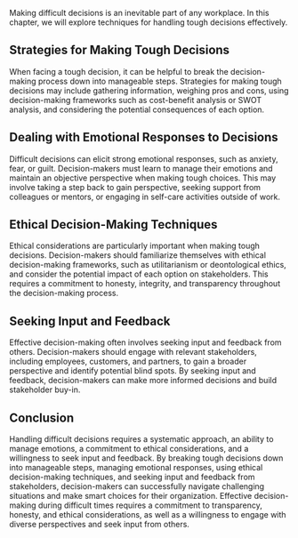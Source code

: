 
Making difficult decisions is an inevitable part of any workplace. In this chapter, we will explore techniques for handling tough decisions effectively.

Strategies for Making Tough Decisions
-------------------------------------

When facing a tough decision, it can be helpful to break the decision-making process down into manageable steps. Strategies for making tough decisions may include gathering information, weighing pros and cons, using decision-making frameworks such as cost-benefit analysis or SWOT analysis, and considering the potential consequences of each option.

Dealing with Emotional Responses to Decisions
---------------------------------------------

Difficult decisions can elicit strong emotional responses, such as anxiety, fear, or guilt. Decision-makers must learn to manage their emotions and maintain an objective perspective when making tough choices. This may involve taking a step back to gain perspective, seeking support from colleagues or mentors, or engaging in self-care activities outside of work.

Ethical Decision-Making Techniques
----------------------------------

Ethical considerations are particularly important when making tough decisions. Decision-makers should familiarize themselves with ethical decision-making frameworks, such as utilitarianism or deontological ethics, and consider the potential impact of each option on stakeholders. This requires a commitment to honesty, integrity, and transparency throughout the decision-making process.

Seeking Input and Feedback
--------------------------

Effective decision-making often involves seeking input and feedback from others. Decision-makers should engage with relevant stakeholders, including employees, customers, and partners, to gain a broader perspective and identify potential blind spots. By seeking input and feedback, decision-makers can make more informed decisions and build stakeholder buy-in.

Conclusion
----------

Handling difficult decisions requires a systematic approach, an ability to manage emotions, a commitment to ethical considerations, and a willingness to seek input and feedback. By breaking tough decisions down into manageable steps, managing emotional responses, using ethical decision-making techniques, and seeking input and feedback from stakeholders, decision-makers can successfully navigate challenging situations and make smart choices for their organization. Effective decision-making during difficult times requires a commitment to transparency, honesty, and ethical considerations, as well as a willingness to engage with diverse perspectives and seek input from others.
